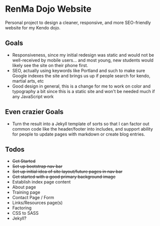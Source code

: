 # RenMa Dojo Website
Personal project to design a cleaner, responsive, and more SEO-friendly website for my Kendo dojo.

## Goals
- Responsiveness, since my initial redesign was static and would not be well-received by mobile users... and most young, new students would likely see the site on their phone first.
- SEO, actually using keywords like Portland and such to make sure Google indexes the site and brings us up if people search for kendo, martial arts, etc
- Good design in general, this is a change for me to work on color and typography a bit since this is a static site and won't be needed much if any JavaScript work

## Even crazier Goals
- Turn the result into a Jekyll template of sorts so that I can factor out common code like the header/footer into includes, and support ability for people to update pages with markdown or create blog entries.

## Todos
- ~~Get Started~~
- ~~Set up bootstrap nav bar~~
- ~~Set up initial idea of site layout/future pages in nav bar~~
- ~~Get started with a good primary background image~~
- Establish index page content
- About page
- Training page
- Contact Page / Form
- Links/Resources page(s)
- Factoring
- CSS to SASS
- Jekyll?
